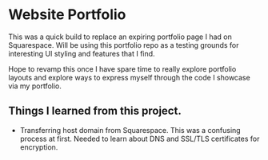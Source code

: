 # Website Portfolio

This was a quick build to replace an expiring portfolio page I had on Squarespace. Will be using this portfolio repo as a testing grounds for interesting UI styling and features that I find.

Hope to revamp this once I have spare time to really explore portfolio layouts and explore ways to express myself through the code I showcase via my portfolio.

## Things I learned from this project.
 - Transferring host domain from Squarespace. This was a confusing process at first. Needed to learn about DNS and SSL/TLS certificates for encryption.

